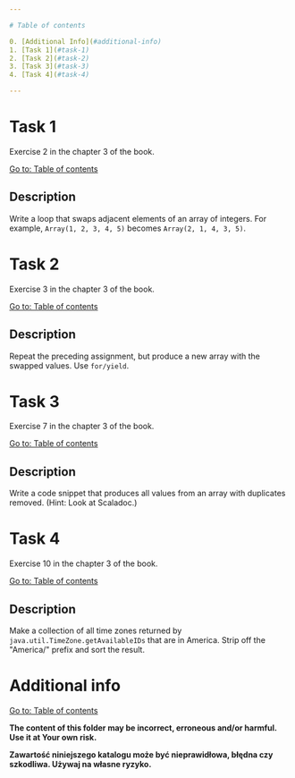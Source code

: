 ```yaml
---

# Table of contents

0. [Additional Info](#additional-info)
1. [Task 1](#task-1)
2. [Task 2](#task-2)
3. [Task 3](#task-3)
4. [Task 4](#task-4)

---
```


# Task 1

Exercise 2 in the chapter 3 of the book.

[Go to: Table of contents](#table-of-contents)

## Description

Write a loop that swaps adjacent elements of an array of integers. For example, `Array(1, 2, 3, 4, 5)` becomes `Array(2, 1, 4, 3, 5)`.

# Task 2

Exercise 3 in the chapter 3 of the book.

[Go to: Table of contents](#table-of-contents)

## Description

Repeat the preceding assignment, but produce a new array with the swapped values. Use `for/yield`.

# Task 3

Exercise 7 in the chapter 3 of the book.

[Go to: Table of contents](#table-of-contents)

## Description

Write a code snippet that produces all values from an array with duplicates removed. (Hint: Look at Scaladoc.)

# Task 4

Exercise 10 in the chapter 3 of the book.

[Go to: Table of contents](#table-of-contents)

## Description

Make a collection of all time zones returned by `java.util.TimeZone.getAvailableIDs` that are in America. Strip off the "America/" prefix and sort the result.

# Additional info

[Go to: Table of contents](#table-of-contents)

**The content of this folder may be incorrect, erroneous and/or harmful. Use it at Your own risk.**

**Zawartość niniejszego katalogu może być nieprawidłowa, błędna czy szkodliwa. Używaj na własne ryzyko.**
